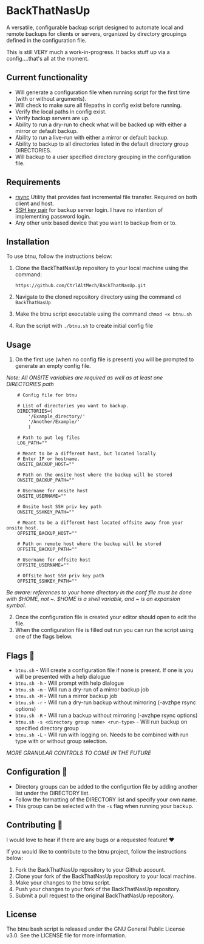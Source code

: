 # BackThatNasUp

A versatile, configurable backup script designed to automate local and remote backups for clients or servers, organized by directory groupings defined in the configuration file.

This is still VERY much a work-in-progress. It backs stuff up via a config....that's all at the moment.

## Current functionality

- Will generate a configuration file when running script for the first time (with or without arguments).
- Will check to make sure all filepaths in config exist before running.
- Verify the local paths in config exist.
- Verify backup servers are up.
- Ability to run a dry-run to check what will be backed up with either a mirror or default backup.
- Ability to run a live-run with either a mirror or default backup.
- Ability to backup to all directories listed in the default directory group DIRECTORIES.
- Will backup to a user specified directory grouping in the configuration file.

## Requirements

- [rsync](https://github.com/RsyncProject/rsync) Utility that provides fast incremental file transfer. Required on both client and host.
- [SSH key pair](https://wiki.archlinux.org/title/SSH_keys) for backup server login. I have no intention of implementing password login.
- Any other unix based device that you want to backup from or to.

## Installation

To use btnu, follow the instructions below:

1. Clone the BackThatNasUp repository to your local machine using the command:

    `https://github.com/CtrlAltMech/BackThatNasUp.git`

2. Navigate to the cloned repository directory using the command `cd BackThatNasUp`
3. Make the btnu script executable using the command `chmod +x btnu.sh`
4. Run the script with `./btnu.sh` to create initial config file

## Usage

1. On the first use (when no config file is present) you will be prompted to generate an empty config file.

*Note: All ONSITE variables are required as well as at least one DIRECTORIES path*

```
	# Config file for btnu
	
	# List of directories you want to backup.
	DIRECTORIES=(
		'/Example_directory/'
		'/Another/Example/'
		)
	
	# Path to put log files
	LOG_PATH=""
	
	# Meant to be a different host, but located locally
	# Enter IP or hostname.
	ONSITE_BACKUP_HOST=""
	
	# Path on the onsite host where the backup will be stored
	ONSITE_BACKUP_PATH=""
	
	# Username for onsite host
	ONSITE_USERNAME=""
	
	# Onsite host SSH priv key path
	ONSITE_SSHKEY_PATH=""
	
	# Meant to be a different host located offsite away from your onsite host.
	OFFSITE_BACKUP_HOST=""
	
	# Path on remote host where the backup will be stored
	OFFSITE_BACKUP_PATH=""
	
	# Username for offsite host
	OFFSITE_USERNAME=""
	
	# Offsite host SSH priv key path
	OFFSITE_SSHKEY_PATH=""

```
*Be aware: references to your home directory in the conf file must be done with $HOME, not ~. $HOME is a shell variable, and ~ is an expansion symbol.*

2. Once the configuration file is created your editor should open to edit the file.
3. When the configuration file is filled out run you can run the script using one of the flags below.

## Flags :triangular_flag_on_post:
- `btnu.sh` - Will create a configuration file if none is present. If one is you will be presented with a help dialogue
- `btnu.sh -h` - Will prompt with help dialogue
- `btnu.sh -m` - Will run a dry-run of a mirror backup job
- `btnu.sh -M` - Will run a mirror backup job
- `btnu.sh -r` - Will run a dry-run backup without mirroring (-avzhpe rsync options)
- `btnu.sh -R` - Will run a backup without mirroring (-avzhpe rsync options)
- `btnu.sh -s <directory group name> <run-type>` - Will run backup on specified directory group
- `btnu.sh -L` - Will run with logging on. Needs to be combined with run type with or without group selection.

*MORE GRANULAR CONTROLS TO COME IN THE FUTURE*

## Configuration :open_book:
- Directory groups can be added to the configurtion file by adding another list under the DIRECTORY list.
- Follow the formatting of the DIRECTORY list and specify your own name.
- This group can be selected with the `-s` flag when running your backup.

## Contributing :handshake:
I would love to hear if there are any bugs or a requested feature! :heart:

If you would like to contribute to the btnu project, follow the instructions below:

1. Fork the BackThatNasUp repository to your Github account.
2. Clone your fork of the BackThatNasUp repository to your local machine.
3. Make your changes to the btnu script.
4. Push your changes to your fork of the BackThatNasUp repository.
5. Submit a pull request to the original BackThatNasUp repository.

## License

The btnu bash script is released under the GNU General Public License v3.0. See the LICENSE file for more information.
